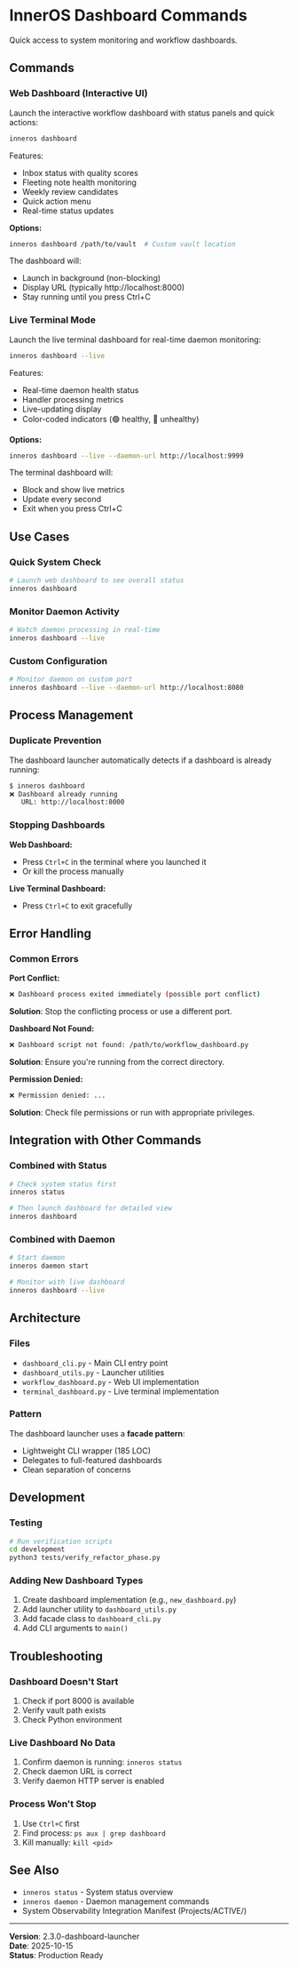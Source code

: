 # InnerOS Dashboard Commands

Quick access to system monitoring and workflow dashboards.

## Commands

### Web Dashboard (Interactive UI)

Launch the interactive workflow dashboard with status panels and quick actions:

```bash
inneros dashboard
```

Features:
- Inbox status with quality scores
- Fleeting note health monitoring
- Weekly review candidates
- Quick action menu
- Real-time status updates

**Options:**
```bash
inneros dashboard /path/to/vault  # Custom vault location
```

The dashboard will:
- Launch in background (non-blocking)
- Display URL (typically http://localhost:8000)
- Stay running until you press Ctrl+C

### Live Terminal Mode

Launch the live terminal dashboard for real-time daemon monitoring:

```bash
inneros dashboard --live
```

Features:
- Real-time daemon health status
- Handler processing metrics
- Live-updating display
- Color-coded indicators (🟢 healthy, 🔴 unhealthy)

**Options:**
```bash
inneros dashboard --live --daemon-url http://localhost:9999
```

The terminal dashboard will:
- Block and show live metrics
- Update every second
- Exit when you press Ctrl+C

## Use Cases

### Quick System Check
```bash
# Launch web dashboard to see overall status
inneros dashboard
```

### Monitor Daemon Activity
```bash
# Watch daemon processing in real-time
inneros dashboard --live
```

### Custom Configuration
```bash
# Monitor daemon on custom port
inneros dashboard --live --daemon-url http://localhost:8080
```

## Process Management

### Duplicate Prevention
The dashboard launcher automatically detects if a dashboard is already running:

```bash
$ inneros dashboard
❌ Dashboard already running
   URL: http://localhost:8000
```

### Stopping Dashboards

**Web Dashboard:**
- Press `Ctrl+C` in the terminal where you launched it
- Or kill the process manually

**Live Terminal Dashboard:**
- Press `Ctrl+C` to exit gracefully

## Error Handling

### Common Errors

**Port Conflict:**
```bash
❌ Dashboard process exited immediately (possible port conflict)
```
**Solution**: Stop the conflicting process or use a different port.

**Dashboard Not Found:**
```bash
❌ Dashboard script not found: /path/to/workflow_dashboard.py
```
**Solution**: Ensure you're running from the correct directory.

**Permission Denied:**
```bash
❌ Permission denied: ...
```
**Solution**: Check file permissions or run with appropriate privileges.

## Integration with Other Commands

### Combined with Status
```bash
# Check system status first
inneros status

# Then launch dashboard for detailed view
inneros dashboard
```

### Combined with Daemon
```bash
# Start daemon
inneros daemon start

# Monitor with live dashboard
inneros dashboard --live
```

## Architecture

### Files
- `dashboard_cli.py` - Main CLI entry point
- `dashboard_utils.py` - Launcher utilities
- `workflow_dashboard.py` - Web UI implementation
- `terminal_dashboard.py` - Live terminal implementation

### Pattern
The dashboard launcher uses a **facade pattern**:
- Lightweight CLI wrapper (185 LOC)
- Delegates to full-featured dashboards
- Clean separation of concerns

## Development

### Testing
```bash
# Run verification scripts
cd development
python3 tests/verify_refactor_phase.py
```

### Adding New Dashboard Types
1. Create dashboard implementation (e.g., `new_dashboard.py`)
2. Add launcher utility to `dashboard_utils.py`
3. Add facade class to `dashboard_cli.py`
4. Add CLI arguments to `main()`

## Troubleshooting

### Dashboard Doesn't Start
1. Check if port 8000 is available
2. Verify vault path exists
3. Check Python environment

### Live Dashboard No Data
1. Confirm daemon is running: `inneros status`
2. Check daemon URL is correct
3. Verify daemon HTTP server is enabled

### Process Won't Stop
1. Use `Ctrl+C` first
2. Find process: `ps aux | grep dashboard`
3. Kill manually: `kill <pid>`

## See Also

- `inneros status` - System status overview
- `inneros daemon` - Daemon management commands
- System Observability Integration Manifest (Projects/ACTIVE/)

---

**Version**: 2.3.0-dashboard-launcher  
**Date**: 2025-10-15  
**Status**: Production Ready
